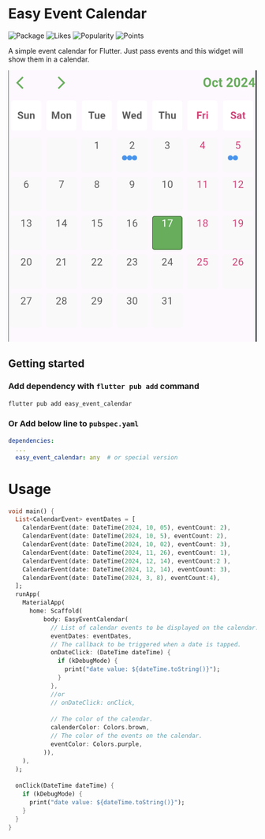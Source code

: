 # Easy Event Calendar

![Package][pubdev-package]
![Likes][pubdev-likes]
![Popularity][pubdev-popularity]
![Points][pubdev-points]

A simple event calendar for Flutter. Just pass events and this widget will show them in a calendar.

![banner][banner]


## Getting started

### Add dependency with `flutter pub add` command

```shell
flutter pub add easy_event_calendar
```

### **Or** Add below line to `pubspec.yaml`

```yaml
dependencies:
  ...
  easy_event_calendar: any  # or special version

```


# Usage

```Dart
void main() {
  List<CalendarEvent> eventDates = [
    CalendarEvent(date: DateTime(2024, 10, 05), eventCount: 2),
    CalendarEvent(date: DateTime(2024, 10, 5), eventCount: 2),
    CalendarEvent(date: DateTime(2024, 10, 02), eventCount: 3),
    CalendarEvent(date: DateTime(2024, 11, 26), eventCount: 1),
    CalendarEvent(date: DateTime(2024, 12, 14), eventCount:2 ),
    CalendarEvent(date: DateTime(2024, 12, 14), eventCount: 3),
    CalendarEvent(date: DateTime(2024, 3, 8), eventCount:4),
  ];
  runApp(
    MaterialApp(
      home: Scaffold(
          body: EasyEventCalendar(
            // List of calendar events to be displayed on the calendar.
            eventDates: eventDates,
            // The callback to be triggered when a date is tapped.
            onDateClick: (DateTime dateTime) {
              if (kDebugMode) {
                print("date value: ${dateTime.toString()}");
              }
            },
            //or
            // onDateClick: onClick,

            // The color of the calendar.
            calenderColor: Colors.brown,
            // The color of the events on the calendar.
            eventColor: Colors.purple,
          )),
    ),
  );

  onClick(DateTime dateTime) {
    if (kDebugMode) {
      print("date value: ${dateTime.toString()}");
    }
  }
}

```


[pubdev-package]: https://img.shields.io/pub/v/easy_event_calendar.svg
[pubdev-likes]: https://img.shields.io/pub/likes/easy_event_calendar?logo=dart
[pubdev-popularity]: https://img.shields.io/pub/popularity/easy_event_calendar?logo=dart
[pubdev-points]: https://img.shields.io/pub/points/easy_event_calendar?logo=dart
[banner]: https://github.com/abdullah-bd/easy_event_calendar/blob/3bd377cfc1a8ab2d4b5553ce334df164417b8a04/screenshots/shot1.png?raw=true